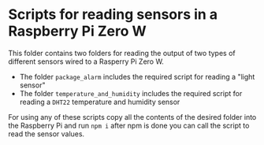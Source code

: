 # Scripts for reading sensors in a Raspberry Pi Zero W

This folder contains two folders for reading the output of two types of different sensors wired to a Rasperry Pi Zero W.

* The folder `package_alarm` includes the required script for reading a "light sensor"
* The folder `temperature_and_humidity` includes the required script for reading a `DHT22` temperature and humidity sensor

For using any of these scripts copy all the contents of the desired folder into the Raspberry Pi and run `npm i` after npm is done you can call the script to read the sensor values.